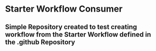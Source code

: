 # Starter Workflow Consumer

## Simple Repository created to test creating workflow from the Starter Workflow defined in the .github Repository
